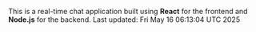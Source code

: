This is a real-time chat application built using **React** for the frontend and **Node.js** for the backend.
Last updated: Fri May 16 06:13:04 UTC 2025
